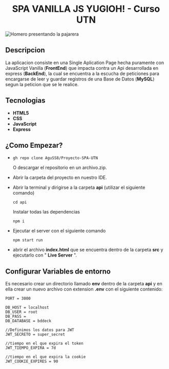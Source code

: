 # <h1 style="text-align: center;">SPA VANILLA JS YUGIOH! - Curso UTN</h1>
![Homero presentando la pajarera](https://pbs.twimg.com/media/EETy1qCU0AA2Qtj.png)

## Descripcion
La aplicacion consiste en una Single Aplication Page hecha puramente con JavaScript Vanilla (**FrontEnd**) que impacta contra un Api desarrollada en express (**BackEnd**), la cual se encuentra a la escucha de peticiones para encargarse de leer y guardar registros de una Base de Datos (**MySQL**) segun la peticion que se le realice.

## Tecnologias
* **HTML5**
* **CSS**
* **JavaScript**
* **Express**

## ¿Como Empezar?

*  ~~~
   gh repo clone AguSS8/Proyecto-SPA-UTN
   ~~~
   O descargar el repositorio en un archivo.zip.

* Abrir la carpeta del proyecto en nuestro IDE.
* Abrir la terminal y dirigirse a la carpeta **api** (utilizar el siguiente comando)
  ~~~
  cd api
  ~~~
  Instalar todas las dependencias
  ~~~
  npm i 
  ~~~
* Ejecutar el server con el siguiente comando
  ~~~
  npm start run
  ~~~
* abrir el archivo **index.html** que se encuentra dentro de la carpeta **src** y ejecutarlo con " **Live Server** ".

## Configurar Variables de entorno
Es necesario crear un directorio llamado **env** dentro de la carpeta **api** y en ella crear un nuevo archivo con extension **.env**
con el siguiente contenido:
~~~
PORT = 3000

DB_HOST = localhost
DB_USER = root
DB_PASS = 
DB_DATABASE = bddeck

//Definimos los datos para JWT
JWT_SECRETO = super_secret

//tiempo en el que expira el token
JWT_TIEMPO_EXPIRA = 7d

//tiempo en el que expira la cookie
JWT_COOKIE_EXPIRES = 90
~~~